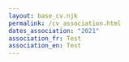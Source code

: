 ```yaml
---
layout: base_cv.njk
permalink: /cv_association.html
dates_association: "2021"
association_fr: Test
association_en: Test
---
```

